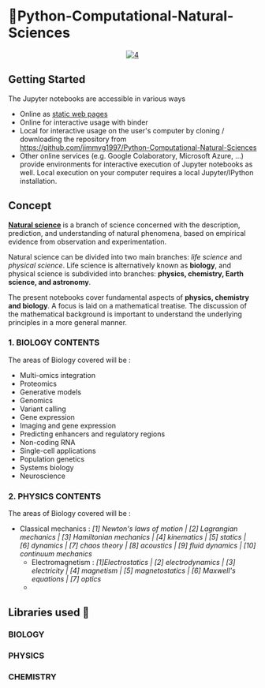 # 🔬Python-Computational-Natural-Sciences
<center><a href="https://ibb.co/GsHvxMH"><img src="https://i.ibb.co/gv4MjW4/4.png" alt="4" border="0"></a></center>


## Getting Started
The Jupyter notebooks are accessible in various ways

* Online as [static web pages](https://nbviewer.jupyter.org)
* Online for interactive usage with binder
* Local for interactive usage on the user's computer by cloning / downloading the repository from https://github.com/jimmyg1997/Python-Computational-Natural-Sciences
* Other online services (e.g. Google Colaboratory, Microsoft Azure, ...) provide environments for interactive execution of Jupyter notebooks as well. Local execution on your computer requires a local Jupyter/IPython installation. 


## Concept

[**Natural science**](https://www.wikiwand.com/en/Natural_science) is a branch of science concerned with the description, prediction, and understanding of natural phenomena, based on empirical evidence from observation and experimentation.  

Natural science can be divided into two main branches: *life science* and *physical science*. Life science is alternatively known as **biology**, and physical science is subdivided into branches: **physics, chemistry, Earth science, and astronomy**.

The present notebooks cover fundamental aspects of **physics, chemistry and biology**. A focus is laid on a mathematical treatise. The discussion of the mathematical background is important to understand the underlying principles in a more general manner.

### 1. BIOLOGY CONTENTS

The areas of Biology covered will be :

* Multi-omics integration
* Proteomics
* Generative models
* Genomics
* Variant calling
* Gene expression
* Imaging and gene expression
* Predicting enhancers and regulatory regions
* Non-coding RNA
* Single-cell applications
* Population genetics
* Systems biology
* Neuroscience


### 2. PHYSICS CONTENTS

The areas of Biology covered will be :
* Classical mechanics :  *[1] Newton's laws of motion | [2] Lagrangian mechanics | [3] Hamiltonian mechanics | [4] kinematics | [5] statics | [6] dynamics | [7] chaos theory | [8] acoustics | [9] fluid dynamics | [10] continuum mechanics*
  * Electromagnetism : *[1]Electrostatics | [2] electrodynamics | [3] electricity | [4] magnetism | [5] magnetostatics | [6] Maxwell's equations | [7] optics*
  *  
  



## Libraries used 🚧
### BIOLOGY
### PHYSICS
### CHEMISTRY


